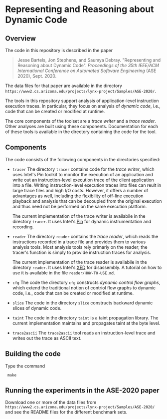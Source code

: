 # Representing and Reasoning about Dynamic Code

## Overview
The code in this repository is described in the paper

> Jesse Bartels, Jon Stephens, and Saumya Debray. "Representing and Reasoning about Dynamic Code".  *Proceedings of the 35th IEEE/ACM International Conference on Automated Software Engineering* (ASE 2020), Sept. 2020.

The data files for that paper are available in the directory `https://www2.cs.arizona.edu/projects/lynx-project/Samples/ASE-2020/`.

The tools in this repository support analysis of application-level instruction execution traces.  In particular, they focus on analysis of *dynamic code*, i.e., code that can be created or modified at  runtime.

The core components of the toolset are a *trace writer* and a *trace reader*.  Other analyses are built using these components.  Documentation for each of these tools is available in the directory containing the code for the tool.

## Components

The code consists of the following components in the directories specified:

- `tracer`
  The directory `tracer` contains code for the *trace writer*, which uses Intel's Pin toolkit to monitor the execution of an application and write out an instruction-level execution trace of the client application into a file.  Writing instruction-level execution traces into files can reult in large trace files and high I/O costs.  However, it offers a number of advantages as well, including the flexibility of off-line execution playback and analysis that can be decoupled from the original execution and thus need not be performed on the same execution platform.

  The current implementation of the trace writer is availabile in the directory `tracer`.  It uses Intel's [Pin](https://software.intel.com/content/www/us/en/develop/articles/pin-a-dynamic-binary-instrumentation-tool.html) for dynamic instrumentation and recording.

- `reader`
  The directory `reader` contains the *trace reader*,  which reads the instructions recorded in a trace file and provides them to various analysis tools.  Most analysis tools rely primariy on the reader; the tracer's function is simply to provide instruction traces for analysis.

  The current implementation of the trace reader is availabile in the directory `reader`.  It uses Intel's [XED](https://intelxed.github.io/) for disassembly.  A tutorial on how to use it is available in the file `reader/HOW-TO-USE.md`.

- `cfg`
  The code the directory `cfg` constructs *dynamic control flow graphs*, which extend the traditional notion of contriol flow graphs to dynamic code, i.e., code that can be created or modified at runtime.

- `slice`
  The code in the directory `slice` constructs backward dynamic slices of dynamic code.

- `taint`
  The code in the directory `taint` is a taint propagation library.  The current implementation maintains and propagates taint at the byte level.

- `trace2ascii`
  The `trace2ascii` tool reads an instruction-level trace and writes out the trace as ASCII text.

## Building the code
Type the command

     make

## Running the experiments in the ASE-2020 paper
Download one or more of the data files from `https://www2.cs.arizona.edu/projects/lynx-project/Samples/ASE-2020/` and see the README files for the different benchmark sets.
